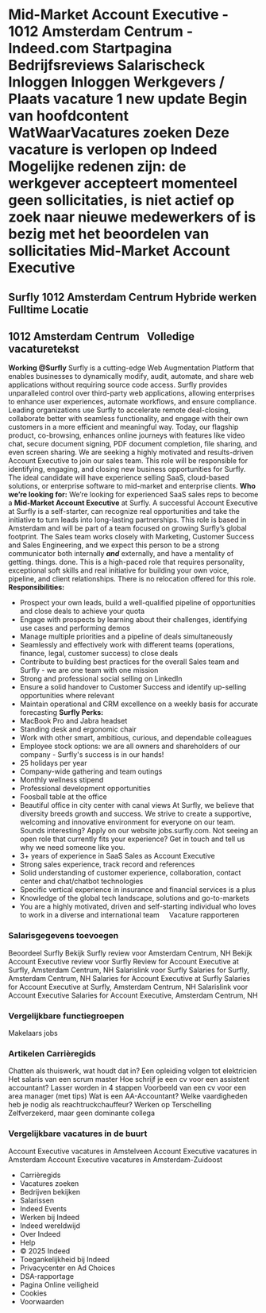 Mid-Market Account Executive - 1012 Amsterdam Centrum - Indeed.com
Startpagina
Bedrijfsreviews
Salarischeck
Inloggen
Inloggen
Werkgevers / Plaats vacature
1 new update
Begin van hoofdcontent
WatWaarVacatures zoeken
Deze vacature is verlopen op Indeed
Mogelijke redenen zijn: de werkgever accepteert momenteel geen sollicitaties, is niet actief op zoek naar nieuwe medewerkers of is bezig met het beoordelen van sollicitaties
Mid-Market Account Executive
============================
Surfly
1012 Amsterdam Centrum
Hybride werken
Fulltime
Locatie
-------
1012 Amsterdam Centrum
&nbsp;
Volledige vacaturetekst
-----------------------
**Working @Surfly**
Surfly is a cutting-edge Web Augmentation Platform that enables businesses to dynamically modify, audit, automate, and share web applications without requiring source code access. Surfly provides unparalleled control over third-party web applications, allowing enterprises to enhance user experiences, automate workflows, and ensure compliance.
Leading organizations use Surfly to accelerate remote deal-closing, collaborate better with seamless functionality, and engage with their own customers in a more efficient and meaningful way. Today, our flagship product, co-browsing, enhances online journeys with features like video chat, secure document signing, PDF document completion, file sharing, and even screen sharing.
We are seeking a highly motivated and results-driven Account Executive to join our sales team. This role will be responsible for identifying, engaging, and closing new business opportunities for Surfly. The ideal candidate will have experience selling SaaS, cloud-based solutions, or enterprise software to mid-market and enterprise clients.
**Who we’re looking for:**
We’re looking for experienced SaaS sales reps to become a **Mid-Market Account Executive** at Surfly. A successful Account Executive at Surfly is a self-starter, can recognize real opportunities and take the initiative to turn leads into long-lasting partnerships. This role is based in Amsterdam and will be part of a team focused on growing Surfly’s global footprint. The Sales team works closely with Marketing, Customer Success and Sales Engineering, and we expect this person to be a strong communicator both internally ***and*** externally, and have a mentality of getting. things. done.
This is a high-paced role that requires personality, exceptional soft skills and real initiative for building your own voice, pipeline, and client relationships.
There is no relocation offered for this role.
**Responsibilities:**
* Prospect your own leads, build a well-qualified pipeline of opportunities and close deals to achieve your quota
* Engage with prospects by learning about their challenges, identifying use cases and performing demos
* Manage multiple priorities and a pipeline of deals simultaneously
* Seamlessly and effectively work with different teams (operations, finance, legal, customer success) to close deals
* Contribute to building best practices for the overall Sales team and Surfly - we are one team with one mission
* Strong and professional social selling on LinkedIn
* Ensure a solid handover to Customer Success and identify up-selling opportunities where relevant
* Maintain operational and CRM excellence on a weekly basis for accurate forecasting
**Surfly Perks:**
* MacBook Pro and Jabra headset
* Standing desk and ergonomic chair
* Work with other smart, ambitious, curious, and dependable colleagues
* Employee stock options: we are all owners and shareholders of our company - Surfly's success is in our hands!
* 25 holidays per year
* Company-wide gathering and team outings
* Monthly wellness stipend
* Professional development opportunities
* Foosball table at the office
* Beautiful office in city center with canal views
At Surfly, we believe that diversity breeds growth and success. We strive to create a supportive, welcoming and innovative environment for everyone on our team.
Sounds interesting? Apply on our website jobs.surfly.com.
Not seeing an open role that currently fits your experience? Get in touch and tell us why we need someone like you.
* 3+ years of experience in SaaS Sales as Account Executive
* Strong sales experience, track record and references
* Solid understanding of customer experience, collaboration, contact center and chat/chatbot technologies
* Specific vertical experience in insurance and financial services is a plus
* Knowledge of the global tech landscape, solutions and go-to-markets
* You are a highly motivated, driven and self-starting individual who loves to work in a diverse and international team
&nbsp;
&nbsp;
Vacature rapporteren
### Salarisgegevens toevoegen
Beoordeel Surfly
Bekijk Surfly review voor Amsterdam Centrum, NH
Bekijk Account Executive review voor Surfly
Review for Account Executive at Surfly, Amsterdam Centrum, NH
Salarislink voor Surfly
Salaries for Surfly, Amsterdam Centrum, NH
Salaries for Account Executive at Surfly
Salaries for Account Executive at Surfly, Amsterdam Centrum, NH
Salarislink voor Account Executive
Salaries for Account Executive, Amsterdam Centrum, NH
### Vergelijkbare functiegroepen
Makelaars jobs
### Artikelen Carrièregids
Chatten als thuiswerk, wat houdt dat in?
Een opleiding volgen tot elektricien
Het salaris van een scrum master
Hoe schrijf je een cv voor een assistent accountant?
Lasser worden in 4 stappen
Voorbeeld van een cv voor een area manager (met tips)
Wat is een AA-Accountant?
Welke vaardigheden heb je nodig als reachtruckchauffeur?
Werken op Terschelling
Zelfverzekerd, maar geen dominante collega
### Vergelijkbare vacatures in de buurt
Account Executive vacatures in Amstelveen
Account Executive vacatures in Amsterdam
Account Executive vacatures in Amsterdam-Zuidoost
* Carrièregids
* Vacatures zoeken
* Bedrijven bekijken
* Salarissen
* Indeed Events
* Werken bij Indeed
* Indeed wereldwijd
* Over Indeed
* Help
* © 2025 Indeed
* Toegankelijkheid bij Indeed
* Privacycenter en Ad Choices
* DSA-rapportage
* Pagina Online veiligheid
* Cookies
* Voorwaarden